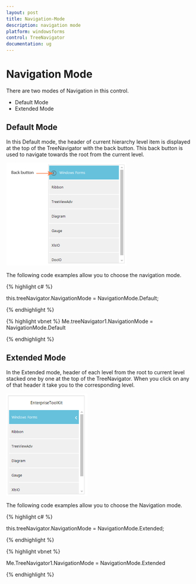 ```yaml
---
layout: post
title: Navigation-Mode
description: navigation mode
platform: windowsforms
control: TreeNavigator 
documentation: ug
---
```


# Navigation Mode

 There are two modes of Navigation in this control.

* Default Mode
* Extended Mode

## Default Mode


In this Default mode, the header of current hierarchy level item is displayed at the top of the TreeNavigator with the back button. This back button is used to navigate towards the root from the current level. 

![](Concept-and-Features_images/Concept-and-Features_img2.png)



The following code examples allow you to choose the navigation mode.

{% highlight c# %}

this.treeNavigator.NavigationMode = NavigationMode.Default;


{% endhighlight %}




{% highlight vbnet %}
Me.treeNavigator1.NavigationMode = NavigationMode.Default

{% endhighlight %}

## Extended Mode

In the Extended mode, header of each level from the root to current level stacked one by one at the top of the TreeNavigator.  When you click on any of that header it take you to the corresponding level. 

![](Concept-and-Features_images/Concept-and-Features_img3.png)



The following code examples allow you to choose the Navigation mode.

{% highlight c# %}

this.treeNavigator.NavigationMode = NavigationMode.Extended;

{% endhighlight %}



{% highlight vbnet %}

Me.TreeNavigator1.NavigationMode = NavigationMode.Extended

{% endhighlight %}